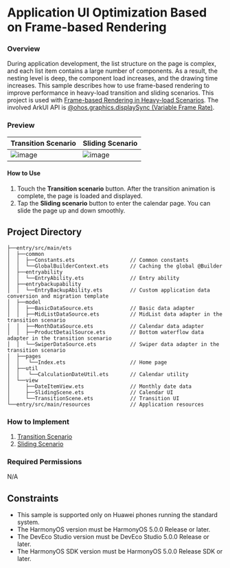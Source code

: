 # Application UI Optimization Based on Frame-based Rendering

### Overview

During application development, the list structure on the page is complex, and each list item contains a large number of components. As a result, the nesting level is deep, the component load increases, and the drawing time increases.
This sample describes how to use frame-based rendering to improve performance in heavy-load transition and sliding scenarios. This project is used with [Frame-based Rendering in Heavy-load Scenarios](https://developer.huawei.com/consumer/en/doc/best-practices-V5/bpta-dispose-highly-loaded-component-render-V5).
The involved ArkUI API is [@ohos.graphics.displaySync (Variable Frame Rate)](https://developer.huawei.com/consumer/en/doc/harmonyos-references-V13/js-apis-graphics-displaysync-V13#displaysynccreate).

### Preview

| Transition Scenario                                            | Sliding Scenario                                         |
|--------------------------------------------------|-----------------------------------------------|
| ![image](screenshots/device/TransitionScene_EN.gif)| ![image](screenshots/device/SlidingScene_EN.gif)|

#### How to Use

1. Touch the **Transition scenario** button. After the transition animation is complete, the page is loaded and displayed.
2. Tap the **Sliding scenario** button to enter the calendar page. You can slide the page up and down smoothly.

## Project Directory

``` 
├──entry/src/main/ets                          
│  ├──common
│  │  ├──Constants.ets                  // Common constants
│  │  └──GlobalBuilderContext.ets       // Caching the global @Builder
│  ├──entryability
│  │  └──EntryAbility.ets               // Entry ability
│  ├──entrybackupability
│  │  └──EntryBackupAbility.ets         // Custom application data conversion and migration template
│  ├──model                              
│  │  ├──BasicDataSource.ets            // Basic data adapter
│  │  ├──MidListDataSource.ets          // MidList data adapter in the transition scenario
│  │  ├──MonthDataSource.ets            // Calendar data adapter
│  │  ├──ProductDetailSource.ets        // Bottom waterflow data adapter in the transition scenario
│  │  └──SwiperDataSource.ets           // Swiper data adapter in the transition scenario
│  ├──pages
│  │   └──Index.ets                     // Home page
│  ├──util
│  │   └──CalculationDateUtil.ets       // Calendar utility
│  └──view                        
│     ├──DateItemView.ets               // Monthly date data
│     ├──SlidingScene.ets               // Calendar UI
│     └──TransitionScene.ets            // Transition UI
└──entry/src/main/resources             // Application resources
``` 

### How to Implement

1. [Transition Scenario](https://developer.huawei.com/consumer/en/doc/best-practices-V5/bpta-dispose-highly-loaded-component-render-V5#section5987133112411)
2. [Sliding Scenario](https://developer.huawei.com/consumer/en/doc/best-practices-V5/bpta-dispose-highly-loaded-component-render-V5#section15195122915243)

### Required Permissions

N/A

## Constraints

* This sample is supported only on Huawei phones running the standard system.
* The HarmonyOS version must be HarmonyOS 5.0.0 Release or later.
* The DevEco Studio version must be DevEco Studio 5.0.0 Release or later.
* The HarmonyOS SDK version must be HarmonyOS 5.0.0 Release SDK or later.
